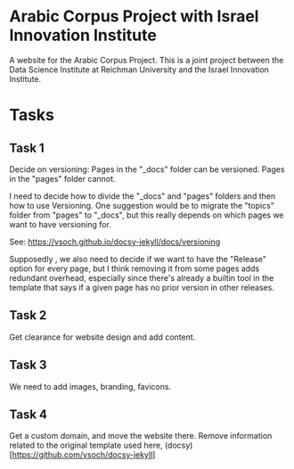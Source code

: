 # Arabic Corpus Project with Israel Innovation Institute
A website for the Arabic Corpus Project.
This is a joint project between the Data Science Institute at Reichman University and the Israel Innovation Institute.

# Tasks
## Task 1
Decide on versioning: Pages in the "_docs" folder can be versioned. Pages in the "pages" folder cannot.

I need to decide how to divide the "_docs" and "pages" folders and then how to use Versioning. One suggestion would be to migrate the "topics" folder from "pages" to "_docs", but this really depends on which pages we want to have versioning for.

See: https://vsoch.github.io/docsy-jekyll/docs/versioning

Supposedly , we also need to decide if we want to have the "Release" option for every page, but I think removing it from some pages adds redundant overhead, especially since there's already a builtin tool in the template that says if a given page has no prior version in other releases.

## Task 2
Get clearance for website design and add content.

## Task 3
We need to add images, branding, favicons.

## Task 4
Get a custom domain, and move the website there. Remove information related to the original template used here, (docsy)[https://github.com/vsoch/docsy-jekyll]

